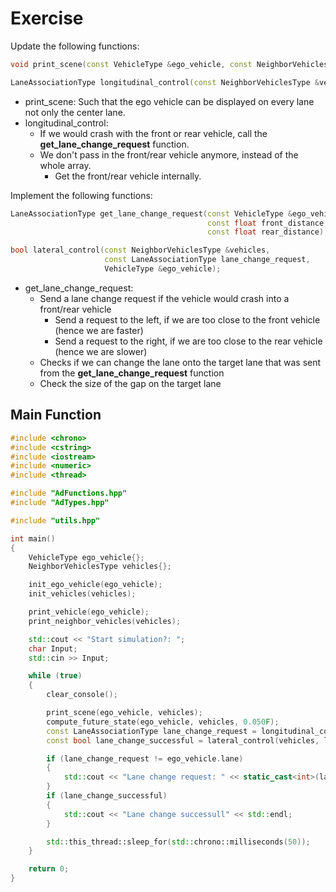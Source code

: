 # Exercise

Update the following functions:

```cpp
void print_scene(const VehicleType &ego_vehicle, const NeighborVehiclesType &vehicles);

LaneAssociationType longitudinal_control(const NeighborVehiclesType &vehicles,VehicleType &ego_vehicle);
```

- print_scene: Such that the ego vehicle can be displayed on every lane not only the center lane.
- longitudinal_control:
  - If we would crash with the front or rear vehicle, call the **get_lane_change_request** function.
  - We don't pass in the front/rear vehicle anymore, instead of the whole array.
    - Get the front/rear vehicle internally.

Implement the following functions:

```cpp
LaneAssociationType get_lane_change_request(const VehicleType &ego_vehicle,
                                            const float front_distance,
                                            const float rear_distance);

bool lateral_control(const NeighborVehiclesType &vehicles,
                     const LaneAssociationType lane_change_request,
                     VehicleType &ego_vehicle);
```

- get_lane_change_request:
  - Send a lane change request if the vehicle would crash into a front/rear vehicle
    - Send a request to the left, if we are too close to the front vehicle (hence we are faster)
    - Send a request to the right, if we are too close to the rear vehicle (hence we are slower)
  - Checks if we can change the lane onto the target lane that was sent from the **get_lane_change_request** function
  - Check the size of the gap on the target lane

## Main Function

```cpp
#include <chrono>
#include <cstring>
#include <iostream>
#include <numeric>
#include <thread>

#include "AdFunctions.hpp"
#include "AdTypes.hpp"

#include "utils.hpp"

int main()
{
    VehicleType ego_vehicle{};
    NeighborVehiclesType vehicles{};

    init_ego_vehicle(ego_vehicle);
    init_vehicles(vehicles);

    print_vehicle(ego_vehicle);
    print_neighbor_vehicles(vehicles);

    std::cout << "Start simulation?: ";
    char Input;
    std::cin >> Input;

    while (true)
    {
        clear_console();

        print_scene(ego_vehicle, vehicles);
        compute_future_state(ego_vehicle, vehicles, 0.050F);
        const LaneAssociationType lane_change_request = longitudinal_control(vehicles, ego_vehicle);
        const bool lane_change_successful = lateral_control(vehicles, lane_change_request, ego_vehicle);

        if (lane_change_request != ego_vehicle.lane)
        {
            std::cout << "Lane change request: " << static_cast<int>(lane_change_request) << std::endl;
        }
        if (lane_change_successful)
        {
            std::cout << "Lane change successull" << std::endl;
        }

        std::this_thread::sleep_for(std::chrono::milliseconds(50));
    }

    return 0;
}

```
